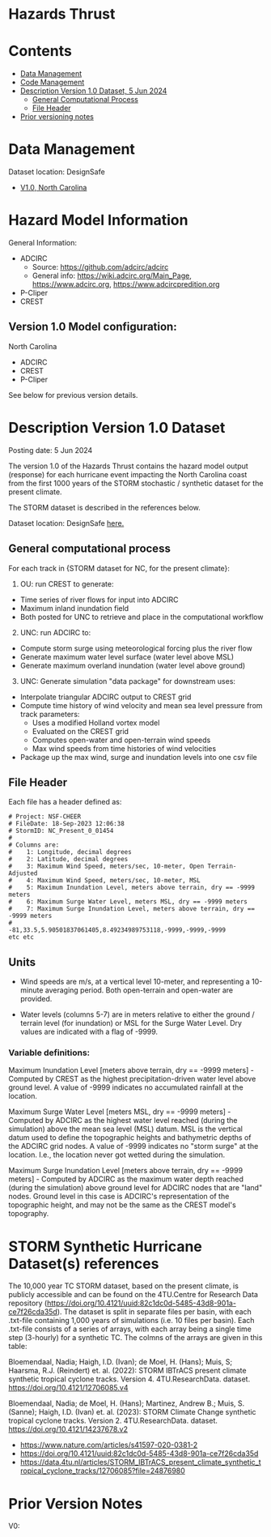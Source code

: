 # Hazards Thrust

# Contents
 - [Data Management](#data-management) 
 - [Code Management](#code-management)
 - [Description Version 1.0 Dataset, 5 Jun 2024](#description-version-1.0-dataset,-5-Jun-2024)
   - [General Computational Process](#general-computational-process) 
   - [File Header](#file-header)
 - [Prior versioning notes](#prior-version-notes) 

# Data Management
Dataset location: DesignSafe 
- [V1.0, North Carolina](https://www.designsafe-ci.org/data/browser/projects/1798100155562136046-242ac117-0001-012/Hazards%2FNC_Present_0_v1.zip) 

# Hazard Model Information
General Information:
 - ADCIRC
   - Source: https://github.com/adcirc/adcirc
   - General info: https://wiki.adcirc.org/Main_Page, https://www.adcirc.org, https://www.adcircpredition.org 
 - P-Cliper
 - CREST

## Version 1.0 Model configuration:
North Carolina
 - ADCIRC
 - CREST
 - P-Cliper

See below for previous version details.

# Description Version 1.0 Dataset
Posting date: 5 Jun 2024

The version 1.0 of the Hazards Thrust contains the hazard model output (response) for each hurricane event impacting the North Carolina coast from the first 1000 years of the STORM stochastic / synthetic dataset for the present climate. 

The STORM dataset is described in the references below. 

Dataset location: DesignSafe  [here.](https://www.designsafe-ci.org/data/browser/projects/1798100155562136046-242ac117-0001-012/Hazards%2FNC_Present_0_v1.zip) 

## General computational process 
For each track in {STORM dataset for NC, for the present climate}:
1. OU: run CREST to generate:
- Time series of river flows for input into ADCIRC
- Maximum inland inundation field 
- Both posted for UNC to retrieve and place in the computational workflow
2. UNC: run ADCIRC to:
- Compute storm surge using meteorological forcing plus the river flow
- Generate maximum water level surface (water level above MSL)
- Generate maximum overland inundation (water level above ground)
3. UNC: Generate simulation "data package" for downstream uses:
- Interpolate triangular ADCIRC output to CREST grid
- Compute time history of wind velocity and mean sea level pressure from track parameters:
  - Uses a modified Holland vortex model 
  - Evaluated on the CREST grid
  - Computes open-water and open-terrain wind speeds
  - Max wind speeds from time histories of wind velocities
- Package up the max wind, surge and inundation levels into one csv file 


## File Header
Each file has a header defined as: 
```
# Project: NSF-CHEER
# FileDate: 18-Sep-2023 12:06:38
# StormID: NC_Present_0_01454
#
# Columns are:
#    1: Longitude, decimal degrees
#    2: Latitude, decimal degrees
#    3: Maximum Wind Speed, meters/sec, 10-meter, Open Terrain-Adjusted
#    4: Maximum Wind Speed, meters/sec, 10-meter, MSL
#    5: Maximum Inundation Level, meters above terrain, dry == -9999 meters
#    6: Maximum Surge Water Level, meters MSL, dry == -9999 meters
#    7: Maximum Surge Inundation Level, meters above terrain, dry == -9999 meters
#
-81,33.5,5.90501837061405,8.49234989753118,-9999,-9999,-9999
etc etc
```

## Units 
 - Wind speeds are m/s, at a vertical level 10-meter, and representing a 10-minute averaging period.  Both open-terrain and open-water are provided.

 - Water levels (columns 5-7) are in meters relative to either the ground / terrain level (for inundation) or MSL for the Surge Water Level. 
Dry values are indicated with a flag of -9999.  

### Variable definitions:
Maximum Inundation Level [meters above terrain, dry == -9999 meters] - Computed by CREST as the highest precipitation-driven water level above ground level.  A value of -9999 indicates no accumulated rainfall at the location.

Maximum Surge Water Level [meters MSL, dry == -9999 meters] - Computed by ADCIRC as the highest water level reached (during the simulation) above the mean sea level (MSL) datum. MSL is the vertical datum used to define the topographic heights and bathymetric depths of the ADCIRC grid nodes.  A value of -9999 indicates no "storm surge" at the location.  I.e., the location never got wetted during the simulation.

Maximum Surge Inundation Level [meters above terrain, dry == -9999 meters] - Computed by ADCIRC as the maximum water depth reached (during the simulation) above ground level for ADCIRC nodes that are "land" nodes.  Ground level in this case is ADCIRC's representation of the topographic height, and may not be the same as the CREST model's topography.  

# STORM Synthetic Hurricane Dataset(s) references
The 10,000 year TC STORM dataset, based on the present climate, is publicly accessible and can be found on the 4TU.Centre for Research Data repository (https://doi.org/10.4121/uuid:82c1dc0d-5485-43d8-901a-ce7f26cda35d). The dataset is split in separate files per basin, with each .txt-file containing 1,000 years of simulations (i.e. 10 files per basin). Each .txt-file consists of a series of arrays, with each array being a single time step (3-hourly) for a synthetic TC. The colmns of the arrays are given in this table:

Bloemendaal, Nadia; Haigh, I.D. (Ivan); de Moel, H. (Hans); Muis, S; Haarsma, R.J. (Reindert) et. al. (2022): STORM IBTrACS present climate synthetic tropical cyclone tracks. Version 4. 4TU.ResearchData. dataset. https://doi.org/10.4121/12706085.v4

Bloemendaal, Nadia; de Moel, H. (Hans); Martinez, Andrew B.; Muis, S. (Sanne); Haigh, I.D. (Ivan) et. al. (2023): STORM Climate Change synthetic tropical cyclone tracks. Version 2. 4TU.ResearchData. dataset. https://doi.org/10.4121/14237678.v2

 - https://www.nature.com/articles/s41597-020-0381-2
 - https://doi.org/10.4121/uuid:82c1dc0d-5485-43d8-901a-ce7f26cda35d
 - https://data.4tu.nl/articles/STORM_IBTrACS_present_climate_synthetic_tropical_cyclone_tracks/12706085?file=24876980

# Prior Version Notes 

V0: 
